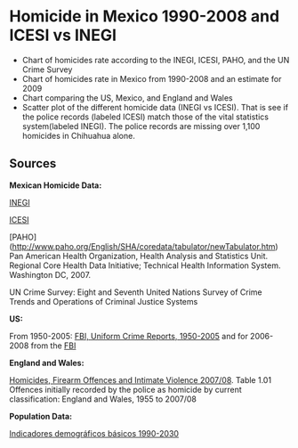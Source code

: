 ﻿Homicide in Mexico 1990-2008 and ICESI vs INEGI
================================================

* Chart of homicides rate according to the INEGI, ICESI, PAHO, and the UN Crime Survey
* Chart of homicides rate in Mexico from 1990-2008 and an estimate for 2009
* Chart comparing the US, Mexico, and England and Wales
* Scatter plot of the different homicide data (INEGI vs ICESI). That is see if the police records (labeled ICESI) match those of the vital statistics system(labeled INEGI). The police records are missing over 1,100 homicides in Chihuahua alone.

Sources
------
__Mexican Homicide Data:__

[INEGI](http://www.inegi.org.mx/est/contenidos/espanol/proyectos/continuas/vitales/bd/mortalidad/MortalidadGeneral.asp?s=est&c=11144)

[ICESI](http://www.icesi.org.mx/documentos/estadisticas/estadisticas/denuncias_homicidio_doloso_1997_2008.xls)

[PAHO] (http://www.paho.org/English/SHA/coredata/tabulator/newTabulator.htm) Pan American Health Organization, Health Analysis and Statistics Unit. Regional Core Health Data Initiative; Technical Health Information System. Washington DC, 2007.

UN Crime Survey: Eight and Seventh United Nations Survey of Crime Trends and Operations of Criminal Justice Systems

__US:__

From 1950-2005: [FBI, Uniform Crime Reports, 1950-2005](http://bjs.ojp.usdoj.gov/content/homicide/tables/totalstab.cfm)
and for 2006-2008 from the [FBI](http://www.fbi.gov/ucr/cius2008/data/table_01.html)

__England and Wales:__

[Homicides, Firearm Offences and
Intimate Violence 2007/08](http://www.homeoffice.gov.uk/rds/pdfs09/hosb0209.pdf).
Table 1.01 Offences initially recorded by the police as homicide by current classification: England and Wales, 1955 to 2007/08

__Population Data:__

[Indicadores demográficos básicos 1990-2030](http://www.conapo.gob.mx/index.php?option=com_content&view=article&id=125&Itemid=203)